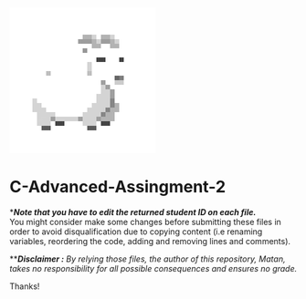 ![hi](https://raw.githubusercontent.com/matankic/FarmSimulator/master/Resources/sheep.gif)
# C-Advanced-Assingment-2
\****Note that you have to edit the returned student ID on each file.***</br>
You might consider make some changes before submitting these files in order to avoid disqualification due to copying content (i.e renaming variables, reordering the code, adding and removing lines and comments).

\*\****Disclaimer :** By relying those files, the author of this repository, Matan, takes no responsibility for all possible consequences and ensures no grade.*

Thanks!
